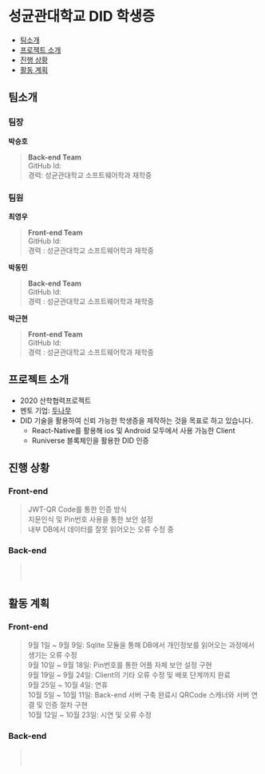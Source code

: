 # 성균관대학교 DID 학생증
 * [팀소개](#Members)
 * [프로젝트 소개](#about_project)
 * [진행 상황](#now)
 * [활동 계획](#plan)

## <div id = "Members">팀소개</div>
### 팀장
**박승호**
> **Back-end Team**<br>
> GitHub Id: <br>
> 경력: 성균관대학교 소프트웨어학과 재학중<br>

### 팀원
**최영우**
> **Front-end Team**<br>
> GitHub Id: <br>
> 경력 : 성균관대학교 소프트웨어학과 재학중<br>

**박동민**
> **Back-end Team**<br>
> GitHub Id: <br>
> 경력 : 성균관대학교 소프트웨어학과 재학중<br>

**박근현**
> **Front-end Team**<br>
> GitHub Id: <br>
> 경력 : 성균관대학교 소프트웨어학과 재학중<br>

## <div id = "about_project">프로젝트 소개</div>
 * 2020 산학협력프로젝트
 * 멘토 기업: [두나무](https://dunamu.com/views/01_main_ko.html)
 * DID 기술을 활용하여 신뢰 가능한 학생증을 제작하는 것을 목표로 하고 있습니다.
   * React-Native를 활용해 ios 및 Android 모두에서 사용 가능한 Client
   * Runiverse 블록체인을 활용한 DID 인증


## <div id= "now">진행 상황</div>
 ### Front-end
  > JWT-QR Code를 통한 인증 방식<br>
  > 지문인식 및 Pin번호 사용을 통한 보안 설정<br>
  > 내부 DB에서 데이터를 잘못 읽어오는 오류 수정 중<br>
  
 ### Back-end
  > <br>
  > <br>
  
## <div id="plan">활동 계획</div>
  ### Front-end
   > 9월 1일 ~ 9월 9일: Sqlite 모듈을 통해 DB에서 개인정보를 읽어오는 과정에서 생기는 오류 수정 <br>
   > 9월 10일 ~ 9월 18일: Pin번호를 통한 어플 자체 보안 설정 구현 <br>
   > 9월 19일 ~ 9월 24일: Client의 기타 오류 수정 및 배포 단계까지 완료<br>
   > 9월 25일 ~ 10월 4일: 연휴<br>
   > 10월 5일 ~ 10월 11일: Back-end 서버 구축 완료시 QRCode 스캐너와 서버 연결 및 인증 절차 구현<br>
   > 10월 12일 ~ 10월 23일: 시연 및 오류 수정<br>
  ### Back-end
   > <br>
   > <br>
